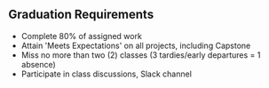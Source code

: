 ## Graduation Requirements

- Complete 80% of assigned work
- Attain 'Meets Expectations' on all projects, including Capstone
- Miss no more than two (2) classes (3 tardies/early departures = 1 absence)
- Participate in class discussions, Slack channel
